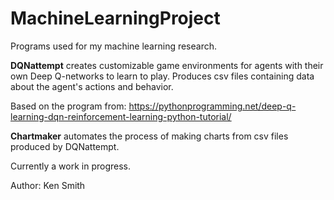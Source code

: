 # MachineLearningProject
Programs used for my machine learning research.

__DQNattempt__ creates customizable game environments for agents with their own Deep Q-networks to learn to play.
Produces csv files containing data about the agent's actions and behavior.

Based on the program from: https://pythonprogramming.net/deep-q-learning-dqn-reinforcement-learning-python-tutorial/

__Chartmaker__ automates the process of making charts from csv files produced by DQNattempt.

Currently a work in progress.

Author: Ken Smith
